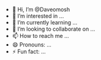 - 👋 Hi, I’m @Daveomosh
- 👀 I’m interested in ...
- 🌱 I’m currently learning ...
- 💞️ I’m looking to collaborate on ...
- 📫 How to reach me ...
- 😄 Pronouns: ...
- ⚡ Fun fact: ...

<!---
Daveomosh/Daveomosh is a ✨ special ✨ repository because its `README.md` (this file) appears on your GitHub profile.
You can click the Preview link to take a look at your changes.
--->
